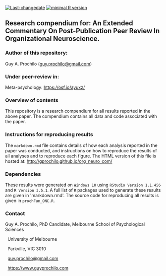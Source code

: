 <!-- rmarkdown v1 -->


[![Last-changedate](https://img.shields.io/badge/last%20change-2019--02--11-brightgreen.svg)](https://github.com/adamhsparks/rice.awd.pests/commits/master)
[![minimal R version](https://img.shields.io/badge/R%3E%3D-3.5.1-brightgreen.svg)](https://cran.r-project.org/)

## Research compendium for: An Extended Commentary On Post-Publication Peer Review In Organizational Neuroscience.

### Author of this repository:
Guy A. Prochilo (guy.prochilo@gmail.com)
### Under peer-review in: 
Meta-psychology: https://osf.io/ayuxz/
### Overview of contents
This repository is a research compendium for all results reported in the above paper. The compendium contains all data and code associated with the paper. 

### Instructions for reproducing results

The `markdown.rmd` file contains details of how each analysis reported in the paper was conducted, and instructions on how to reproduce the results of all analyses and to reproduce each figure. The HTML version of this file is hosted at: http://gprochilo.github.io/org_neuro_com/

### Dependencies
These results were generated on `Windows 10`  using `RStudio Version 1.1.456` and `R Version 3.5.1`. A full list of `R` packages used to generate these results are given in 'markdown.rmd'. The source code for reproducing all results is given in `prochFun_ONC.R`.

### Contact
Guy A. Prochilo, PhD Candidate, Melbourne School of Psychological Sciences

&nbsp;
University of Melbourne

&nbsp;
Parkville, VIC 3010

&nbsp;
guy.prochilo@gmail.com

&nbsp;
https://www.guyprochilo.com
